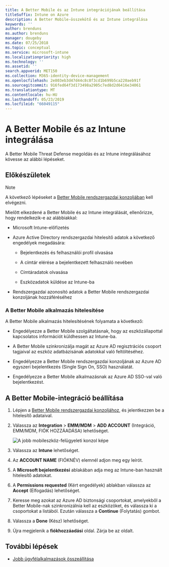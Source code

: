 ```yaml
---
title: A Better Mobile és az Intune integrációjának beállítása
titleSuffix: Intune on Azure
description: A Better Mobile-összekötő és az Intune integrálása
keywords: ''
author: brenduns
ms.author: brenduns
manager: dougeby
ms.date: 07/25/2018
ms.topic: conceptual
ms.service: microsoft-intune
ms.localizationpriority: high
ms.technology: ''
ms.assetid: ''
search.appverid: MET150
ms.collection: M365-identity-device-management
ms.openlocfilehash: 2e803eb3d47d44c8c8f3cd1b699b5ca220aeb91f
ms.sourcegitcommit: 916fed64f3d173498a2905c7ed8d2d6416e34061
ms.translationtype: MT
ms.contentlocale: hu-HU
ms.lasthandoff: 05/23/2019
ms.locfileid: "66049115"
---
```

# <a name="integrate-better-mobile-with-intune"></a>A Better Mobile és az Intune integrálása

A Better Mobile Threat Defense megoldás és az Intune integrálásához kövesse az alábbi lépéseket.

## <a name="before-you-begin"></a>Előkészületek

> [!NOTE]
> A következő lépéseket a [Better Mobile rendszergazdai konzoljában](https://aad.bmobi.net) kell elvégezni.

Mielőtt elkezdené a Better Mobile és az Intune integrálását, ellenőrizze, hogy rendelkezik-e az alábbiakkal:

-   Microsoft Intune-előfizetés

-   Azure Active Directory rendszergazdai hitelesítő adatok a következő engedélyek megadására:

    -   Bejelentkezés és felhasználói profil olvasása

    -   A címtár elérése a bejelentkezett felhasználó nevében

    -   Címtáradatok olvasása

    -   Eszközadatok küldése az Intune-ba

-   Rendszergazdai azonosító adatok a Better Mobile rendszergazdai konzoljának hozzáféréséhez

### <a name="better-mobile-app-authorization"></a>A Better Mobile alkalmazás hitelesítése

A Better Mobile alkalmazás hitelesítésének folyamata a következő:

-   Engedélyezze a Better Mobile szolgáltatásnak, hogy az eszközállapottal kapcsolatos információt küldhessen az Intune-ba.

-   A Better Mobile szinkronizálja magát az Azure AD regisztrációs csoport tagjaival az eszköz adatbázisának adatokkal való feltöltéséhez.

-   Engedélyezze a Better Mobile rendszergazdai konzoljának az Azure AD egyszeri bejelentkezés (Single Sign On, SSO) használatát.

-   Engedélyezze a Better Mobile alkalmazásnak az Azure AD SSO-val való bejelentkezést.

## <a name="to-set-up-better-mobile-integration"></a>A Better Mobile-integráció beállítása

1. Lépjen a [Better Mobile rendszergazdai konzoljához](https://aad.bmobi.net), és jelentkezzen be a hitelesítő adataival.
2. Válassza az **Integration** > **EMM/MDM** > **ADD ACCOUNT** (Integráció, EMM/MDM, FIÓK HOZZÁADÁSA) lehetőséget.

     ![A jobb mobileszköz-felügyeleti konzol képe](media/better_mobile_console.png)
 
3. Válassza az **Intune** lehetőséget.
4. Az **ACCOUNT NAME** (FIÓKNÉV) elemnél adjon meg egy leírót. 
5. A **Microsoft bejelentkezési** ablakában adja meg az Intune-ban használt hitelesítő adatokat.
6. A **Permissions requested** (Kért engedélyek) ablakban válassza az **Accept** (Elfogadás) lehetőséget.
7. Keresse meg azokat az Azure AD biztonsági csoportokat, amelyekből a Better Mobile-nak szinkronizálnia kell az eszközöket, és válassza ki a csoportokat a listából. Ezután válassza a **Continue** (Folytatás) gombot.
8. Válassza a **Done** (Kész) lehetőséget.
9. Újra megjelenik a **fiókhozzáadási** oldal. Zárja be az oldalt. 

## <a name="next-steps"></a>További lépések

-   [Jobb ügyfélalkalmazások összeállítása](mtd-apps-ios-app-configuration-policy-add-assign.md)
